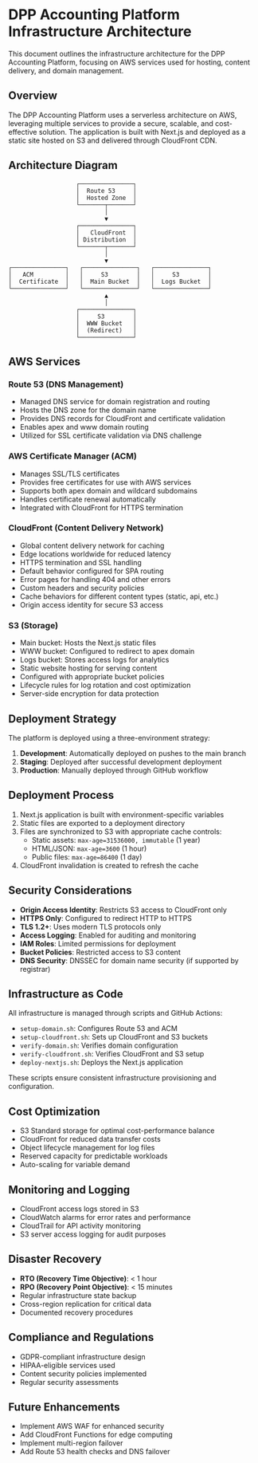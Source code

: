 # DPP Accounting Platform Infrastructure Architecture

This document outlines the infrastructure architecture for the DPP Accounting Platform, focusing on AWS services used for hosting, content delivery, and domain management.

## Overview

The DPP Accounting Platform uses a serverless architecture on AWS, leveraging multiple services to provide a secure, scalable, and cost-effective solution. The application is built with Next.js and deployed as a static site hosted on S3 and delivered through CloudFront CDN.

## Architecture Diagram

```
                   ┌───────────────┐
                   │  Route 53     │
                   │  Hosted Zone  │
                   └───────┬───────┘
                           │
                           ▼
                   ┌───────────────┐
                   │   CloudFront  │
                   │ Distribution  │
                   └───────┬───────┘
                           │
                           ▼
┌───────────────┐   ┌───────────────┐   ┌───────────────┐
│   ACM         │   │     S3        │   │     S3        │
│  Certificate  │   │  Main Bucket  │   │  Logs Bucket  │
└───────────────┘   └───────────────┘   └───────────────┘
                           ▲
                           │
                   ┌───────────────┐
                   │     S3        │
                   │  WWW Bucket   │
                   │  (Redirect)   │
                   └───────────────┘
```

## AWS Services

### Route 53 (DNS Management)

- Managed DNS service for domain registration and routing
- Hosts the DNS zone for the domain name
- Provides DNS records for CloudFront and certificate validation
- Enables apex and www domain routing
- Utilized for SSL certificate validation via DNS challenge

### AWS Certificate Manager (ACM)

- Manages SSL/TLS certificates
- Provides free certificates for use with AWS services
- Supports both apex domain and wildcard subdomains
- Handles certificate renewal automatically
- Integrated with CloudFront for HTTPS termination

### CloudFront (Content Delivery Network)

- Global content delivery network for caching
- Edge locations worldwide for reduced latency
- HTTPS termination and SSL handling
- Default behavior configured for SPA routing
- Error pages for handling 404 and other errors
- Custom headers and security policies
- Cache behaviors for different content types (static, api, etc.)
- Origin access identity for secure S3 access

### S3 (Storage)

- Main bucket: Hosts the Next.js static files
- WWW bucket: Configured to redirect to apex domain
- Logs bucket: Stores access logs for analytics
- Static website hosting for serving content
- Configured with appropriate bucket policies
- Lifecycle rules for log rotation and cost optimization
- Server-side encryption for data protection

## Deployment Strategy

The platform is deployed using a three-environment strategy:

1. **Development**: Automatically deployed on pushes to the main branch
2. **Staging**: Deployed after successful development deployment
3. **Production**: Manually deployed through GitHub workflow

## Deployment Process

1. Next.js application is built with environment-specific variables
2. Static files are exported to a deployment directory
3. Files are synchronized to S3 with appropriate cache controls:
   - Static assets: `max-age=31536000, immutable` (1 year)
   - HTML/JSON: `max-age=3600` (1 hour)
   - Public files: `max-age=86400` (1 day)
4. CloudFront invalidation is created to refresh the cache

## Security Considerations

- **Origin Access Identity**: Restricts S3 access to CloudFront only
- **HTTPS Only**: Configured to redirect HTTP to HTTPS
- **TLS 1.2+**: Uses modern TLS protocols only
- **Access Logging**: Enabled for auditing and monitoring
- **IAM Roles**: Limited permissions for deployment
- **Bucket Policies**: Restricted access to S3 content
- **DNS Security**: DNSSEC for domain name security (if supported by registrar)

## Infrastructure as Code

All infrastructure is managed through scripts and GitHub Actions:

- `setup-domain.sh`: Configures Route 53 and ACM
- `setup-cloudfront.sh`: Sets up CloudFront and S3 buckets
- `verify-domain.sh`: Verifies domain configuration
- `verify-cloudfront.sh`: Verifies CloudFront and S3 setup
- `deploy-nextjs.sh`: Deploys the Next.js application

These scripts ensure consistent infrastructure provisioning and configuration.

## Cost Optimization

- S3 Standard storage for optimal cost-performance balance
- CloudFront for reduced data transfer costs
- Object lifecycle management for log files
- Reserved capacity for predictable workloads
- Auto-scaling for variable demand

## Monitoring and Logging

- CloudFront access logs stored in S3
- CloudWatch alarms for error rates and performance
- CloudTrail for API activity monitoring
- S3 server access logging for audit purposes

## Disaster Recovery

- **RTO (Recovery Time Objective)**: < 1 hour
- **RPO (Recovery Point Objective)**: < 15 minutes
- Regular infrastructure state backup
- Cross-region replication for critical data
- Documented recovery procedures

## Compliance and Regulations

- GDPR-compliant infrastructure design
- HIPAA-eligible services used
- Content security policies implemented
- Regular security assessments

## Future Enhancements

- Implement AWS WAF for enhanced security
- Add CloudFront Functions for edge computing
- Implement multi-region failover
- Add Route 53 health checks and DNS failover